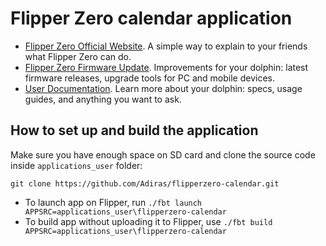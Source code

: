 # Flipper Zero calendar application

- [Flipper Zero Official Website](https://flipperzero.one). A simple way to explain to your friends what Flipper Zero can do.
- [Flipper Zero Firmware Update](https://update.flipperzero.one). Improvements for your dolphin: latest firmware releases, upgrade tools for PC and mobile devices.
- [User Documentation](https://docs.flipperzero.one). Learn more about your dolphin: specs, usage guides, and anything you want to ask.

## How to set up and build the application

Make sure you have enough space on SD card and clone the source code inside `applications_user` folder:

```shell
git clone https://github.com/Adiras/flipperzero-calendar.git
```

- To launch app on Flipper, run `./fbt launch APPSRC=applications_user\flipperzero-calendar`
- To build app without uploading it to Flipper, use `./fbt build APPSRC=applications_user\flipperzero-calendar`
